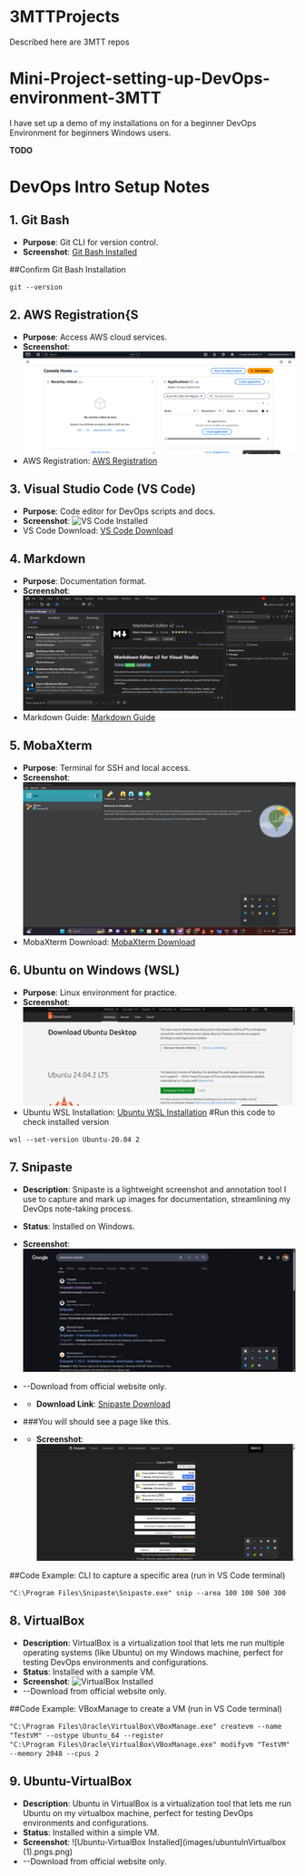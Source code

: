 # 3MTTProjects
Described here are 3MTT repos
# Mini-Project-setting-up-DevOps-environment-3MTT
I have set up a demo of my installations on for a beginner DevOps Environment for beginners Windows users.


**TODO**
# DevOps Intro Setup Notes

## 1. Git Bash
- **Purpose**: Git CLI for version control.
- **Screenshot**: [Git Bash Installed](images/Githubb.png)

##Confirm Git Bash Installation
```
git --version
```

## 2. AWS Registration{S
- **Purpose**: Access AWS cloud services.
- **Screenshot**: ![AWS Registration](images/AWSpic.png)
- AWS Registration: [AWS Registration](https://aws.amazon.com/)


## 3. Visual Studio Code (VS Code)
- **Purpose**: Code editor for DevOps scripts and docs.
- **Screenshot**: ![VS Code Installed](images/visuaStudioInit(1).png)
- VS Code Download: [VS Code Download](https://code.visualstudio.com/)


## 4. Markdown
- **Purpose**: Documentation format.
- **Screenshot**: ![Markdown Sample](images/markdown.png)
- Markdown Guide: [Markdown Guide](https://www.markdownguide.org/)


## 5. MobaXterm
- **Purpose**: Terminal for SSH and local access.
- **Screenshot**: ![MobaXterm Installed](images/vbox2.png)
- MobaXterm Download: [MobaXterm Download](https://mobaxterm.mobatek.net/download.html)



## 6. Ubuntu on Windows (WSL)
- **Purpose**: Linux environment for practice.
- **Screenshot**: ![Ubuntu WSL Installed](images/isoubuntu.png)
- Ubuntu WSL Installation: [Ubuntu WSL Installation](https://ubuntu.com/wsl)
#Run this code to check installed version
```
wsl --set-version Ubuntu-20.04 2
```

## 7. Snipaste
- **Description**: Snipaste is a lightweight screenshot and annotation tool I use to capture and mark up images for documentation, streamlining my DevOps note-taking process.
- **Status**: Installed on Windows.
- **Screenshot**: ![Snipaste Installed](images/snip.png)
- --Download from official website only.
- - **Download Link**: [Snipaste Download](https://www.snipaste.com/download.html)


- ###You will should see a page like this.
- - **Screenshot**: ![Snipaste Installed](images/snipa.png)


##Code Example: CLI to capture a specific area (run in VS Code terminal)


```
"C:\Program Files\Snipaste\Snipaste.exe" snip --area 100 100 500 300
```


## 8. VirtualBox
- **Description**: VirtualBox is a virtualization tool that lets me run multiple operating systems (like Ubuntu) on my Windows machine, perfect for testing DevOps environments and configurations.
- **Status**: Installed with a sample VM.
- **Screenshot**: ![VirtualBox Installed](screenshots/virtualbox_install.png)
- --Download from official website only.

##Code Example: VBoxManage to create a VM (run in VS Code terminal)
```
"C:\Program Files\Oracle\VirtualBox\VBoxManage.exe" createvm --name "TestVM" --ostype Ubuntu_64 --register
"C:\Program Files\Oracle\VirtualBox\VBoxManage.exe" modifyvm "TestVM" --memory 2048 --cpus 2
```

## 9. Ubuntu-VirtualBox
- **Description**: Ubuntu in VirtualBox is a virtualization tool that lets me run Ubuntu on my virtualbox machine, perfect for testing DevOps environments and configurations.
- **Status**: Installed within a simple VM.
- **Screenshot**: ![Ubuntu-VirtualBox Installed](images/ubuntuInVirtualbox (1).pngs.png)
- --Download from official website only.
